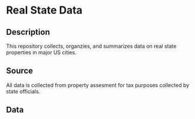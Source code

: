 # Real State Data

## Description
This repository collects, organzies, and summarizes data on real state properties in major US cities. 

## Source
All data is collected from property assesment for tax purposes collected by state officials.

## Data
